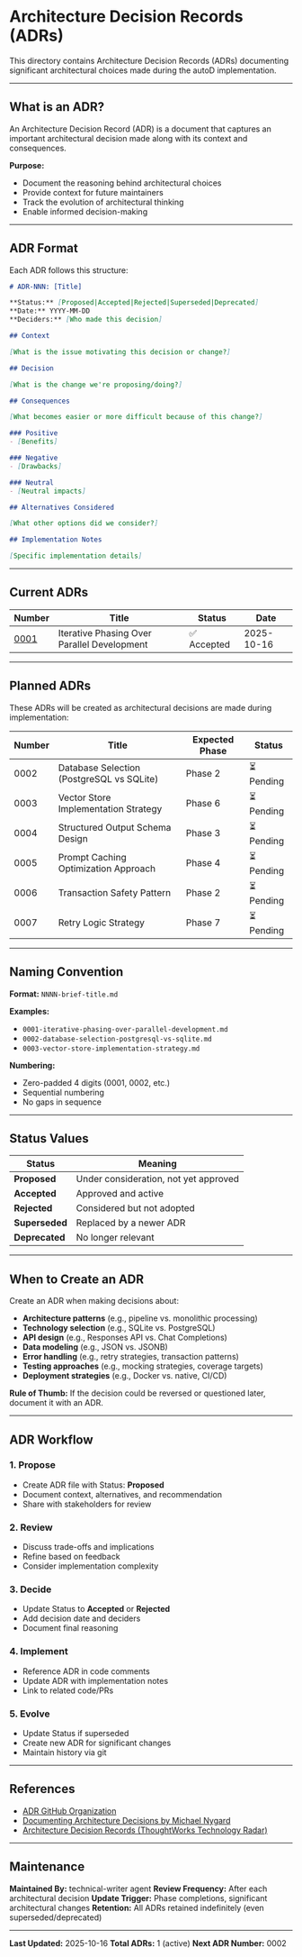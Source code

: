 # Architecture Decision Records (ADRs)

This directory contains Architecture Decision Records (ADRs) documenting significant architectural choices made during the autoD implementation.

---

## What is an ADR?

An Architecture Decision Record (ADR) is a document that captures an important architectural decision made along with its context and consequences.

**Purpose:**
- Document the reasoning behind architectural choices
- Provide context for future maintainers
- Track the evolution of architectural thinking
- Enable informed decision-making

---

## ADR Format

Each ADR follows this structure:

```markdown
# ADR-NNN: [Title]

**Status:** [Proposed|Accepted|Rejected|Superseded|Deprecated]
**Date:** YYYY-MM-DD
**Deciders:** [Who made this decision]

## Context

[What is the issue motivating this decision or change?]

## Decision

[What is the change we're proposing/doing?]

## Consequences

[What becomes easier or more difficult because of this change?]

### Positive
- [Benefits]

### Negative
- [Drawbacks]

### Neutral
- [Neutral impacts]

## Alternatives Considered

[What other options did we consider?]

## Implementation Notes

[Specific implementation details]
```

---

## Current ADRs

| Number | Title | Status | Date |
|--------|-------|--------|------|
| [0001](/Users/krisstudio/Developer/Projects/autoD/docs/decisions/0001-iterative-phasing-over-parallel-development.md) | Iterative Phasing Over Parallel Development | ✅ Accepted | 2025-10-16 |

---

## Planned ADRs

These ADRs will be created as architectural decisions are made during implementation:

| Number | Title | Expected Phase | Status |
|--------|-------|----------------|--------|
| 0002 | Database Selection (PostgreSQL vs SQLite) | Phase 2 | ⏳ Pending |
| 0003 | Vector Store Implementation Strategy | Phase 6 | ⏳ Pending |
| 0004 | Structured Output Schema Design | Phase 3 | ⏳ Pending |
| 0005 | Prompt Caching Optimization Approach | Phase 4 | ⏳ Pending |
| 0006 | Transaction Safety Pattern | Phase 2 | ⏳ Pending |
| 0007 | Retry Logic Strategy | Phase 7 | ⏳ Pending |

---

## Naming Convention

**Format:** `NNNN-brief-title.md`

**Examples:**
- `0001-iterative-phasing-over-parallel-development.md`
- `0002-database-selection-postgresql-vs-sqlite.md`
- `0003-vector-store-implementation-strategy.md`

**Numbering:**
- Zero-padded 4 digits (0001, 0002, etc.)
- Sequential numbering
- No gaps in sequence

---

## Status Values

| Status | Meaning |
|--------|---------|
| **Proposed** | Under consideration, not yet approved |
| **Accepted** | Approved and active |
| **Rejected** | Considered but not adopted |
| **Superseded** | Replaced by a newer ADR |
| **Deprecated** | No longer relevant |

---

## When to Create an ADR

Create an ADR when making decisions about:

- **Architecture patterns** (e.g., pipeline vs. monolithic processing)
- **Technology selection** (e.g., SQLite vs. PostgreSQL)
- **API design** (e.g., Responses API vs. Chat Completions)
- **Data modeling** (e.g., JSON vs. JSONB)
- **Error handling** (e.g., retry strategies, transaction patterns)
- **Testing approaches** (e.g., mocking strategies, coverage targets)
- **Deployment strategies** (e.g., Docker vs. native, CI/CD)

**Rule of Thumb:** If the decision could be reversed or questioned later, document it with an ADR.

---

## ADR Workflow

### 1. Propose
- Create ADR file with Status: **Proposed**
- Document context, alternatives, and recommendation
- Share with stakeholders for review

### 2. Review
- Discuss trade-offs and implications
- Refine based on feedback
- Consider implementation complexity

### 3. Decide
- Update Status to **Accepted** or **Rejected**
- Add decision date and deciders
- Document final reasoning

### 4. Implement
- Reference ADR in code comments
- Update ADR with implementation notes
- Link to related code/PRs

### 5. Evolve
- Update Status if superseded
- Create new ADR for significant changes
- Maintain history via git

---

## References

- [ADR GitHub Organization](https://adr.github.io/)
- [Documenting Architecture Decisions by Michael Nygard](https://cognitect.com/blog/2011/11/15/documenting-architecture-decisions)
- [Architecture Decision Records (ThoughtWorks Technology Radar)](https://www.thoughtworks.com/radar/techniques/lightweight-architecture-decision-records)

---

## Maintenance

**Maintained By:** technical-writer agent
**Review Frequency:** After each architectural decision
**Update Trigger:** Phase completions, significant architectural changes
**Retention:** All ADRs retained indefinitely (even superseded/deprecated)

---

**Last Updated:** 2025-10-16
**Total ADRs:** 1 (active)
**Next ADR Number:** 0002

